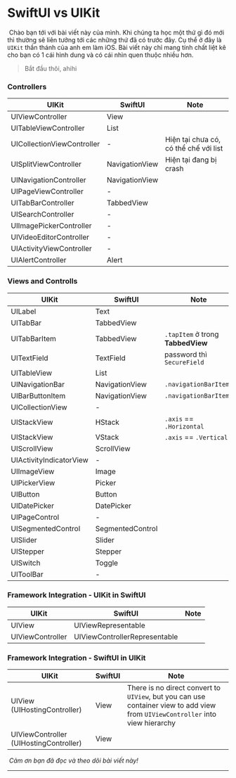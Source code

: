 # SwiftUI vs UIKit

​		Chào bạn tới với bài viết này của mình. Khi chúng ta học một thứ gì đó mới thì thường sẽ liên tưởng tới các những thứ đã có trước đây. Cụ thể ở đây là `UIKit` thần thánh của anh em làm iOS. Bài viết này chỉ mang tính chất liệt kê cho bạn có 1 cái hình dung và có cái nhìn quen thuộc nhiều hơn.

> Bắt đầu thôi, ahihi

### Controllers

| UIKit                      | SwiftUI        | Note                                  |
| -------------------------- | -------------- | ------------------------------------- |
| UIViewController           | View           |                                       |
| UITableViewController      | List           |                                       |
| UICollectionViewController | -              | Hiện tại chưa có, có thể chế với list |
| UISplitViewController      | NavigationView | Hiện tại đang bị crash                |
| UINavigationController     | NavigationView |                                       |
| UIPageViewController       | -              |                                       |
| UITabBarController         | TabbedView     |                                       |
| UISearchController         | -              |                                       |
| UIImagePickerController    | -              |                                       |
| UIVideoEditorController    | -              |                                       |
| UIActivityViewController   | -              |                                       |
| UIAlertController          | Alert          |                                       |



### Views and Controlls

| UIKit                   | SwiftUI          | Note                              |
| ----------------------- | ---------------- | --------------------------------- |
| UILabel                 | Text             |                                   |
| UITabBar                | TabbedView       |                                   |
| UITabBarItem            | TabbedView       | `.tapItem` ở trong **TabbedView** |
| UITextField             | TextField        | password thì `SecureField`        |
| UITableView             | List             |                                   |
| UINavigationBar         | NavigationView   | `.navigationBarItems`             |
| UIBarButtonItem         | NavigationView   | `.navigationBarItems`             |
| UICollectionView        | -                |                                   |
| UIStackView             | HStack           | `.axis` == `.Horizontal`          |
| UIStackView             | VStack           | `.axis` == `.Vertical`            |
| UIScrollView            | ScrollView       |                                   |
| UIActivityIndicatorView | -                |                                   |
| UIImageView             | Image            |                                   |
| UIPickerView            | Picker           |                                   |
| UIButton                | Button           |                                   |
| UIDatePicker            | DatePicker       |                                   |
| UIPageControl           | -                |                                   |
| UISegmentedControl      | SegmentedControl |                                   |
| UISlider                | Slider           |                                   |
| UIStepper               | Stepper          |                                   |
| UISwitch                | Toggle           |                                   |
| UIToolBar               | -                |                                   |



### Framework Integration - UIKit in SwiftUI

| UIKit            | SwiftUI                       | Note |
| ---------------- | ----------------------------- | ---- |
| UIView           | UIViewRepresentable           |      |
| UIViewController | UIViewControllerRepresentable |      |



### Framework Integration - SwiftUI in UIKit

| UIKit                                  | SwiftUI | Note                                                         |
| -------------------------------------- | ------- | ------------------------------------------------------------ |
| UIView (UIHostingController)           | View    | There is no direct convert to `UIView`, but you can use container view to add view from `UIViewController` into view hierarchy |
| UIViewController (UIHostingController) | View    |                                                              |



​		*Cảm ơn bạn đã đọc và theo dõi bài viết này!*

---

